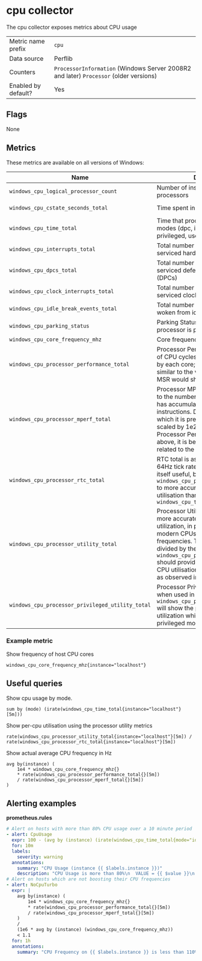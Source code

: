# cpu collector

The cpu collector exposes metrics about CPU usage

|||
-|-
Metric name prefix  | `cpu`
Data source         | Perflib
Counters            | `ProcessorInformation` (Windows Server 2008R2 and later) `Processor` (older versions)
Enabled by default? | Yes

## Flags

None

## Metrics
These metrics are available on all versions of Windows:

| Name                                             | Description                                                                                                                                                                                                                                                                                                                         | Type    | Labels          |
|--------------------------------------------------|-------------------------------------------------------------------------------------------------------------------------------------------------------------------------------------------------------------------------------------------------------------------------------------------------------------------------------------|---------|-----------------|
| `windows_cpu_logical_processor_count`            | Number of installed logical processors                                                                                                                                                                                                                                                                                              | counter | `core`, `state` |
| `windows_cpu_cstate_seconds_total`               | Time spent in low-power idle states                                                                                                                                                                                                                                                                                                 | counter | `core`, `state` |
| `windows_cpu_time_total`                         | Time that processor spent in different modes (dpc, idle, interrupt, privileged, user)                                                                                                                                                                                                                                               | counter | `core`, `mode`  |
| `windows_cpu_interrupts_total`                   | Total number of received and serviced hardware interrupts                                                                                                                                                                                                                                                                           | counter | `core`          |
| `windows_cpu_dpcs_total`                         | Total number of received and serviced deferred procedure calls (DPCs)                                                                                                                                                                                                                                                               | counter | `core`          |
| `windows_cpu_clock_interrupts_total`             | Total number of received and serviced clock tick interrupts                                                                                                                                                                                                                                                                         | counter | `core`          |
| `windows_cpu_idle_break_events_total`            | Total number of time processor was woken from idle                                                                                                                                                                                                                                                                                  | counter | `core`          |
| `windows_cpu_parking_status`                     | Parking Status represents whether a processor is parked or not                                                                                                                                                                                                                                                                      | gauge   | `core`          |
| `windows_cpu_core_frequency_mhz`                 | Core frequency in megahertz                                                                                                                                                                                                                                                                                                         | gauge   | `core`          |
| `windows_cpu_processor_performance_total`        | Processor Performance is the number of CPU cycles executing instructions by each core; it is believed to be similar to the value that the APERF MSR would show, were it exposed                                                                                                                                                     | counter | `core`          |
| `windows_cpu_processor_mperf_total`              | Processor MPerf Total is proportioanl to the number of TSC ticks each core has accumulated while executing instructions. Due to the manner in which it is presented, it should be scaled by 1e2 to properly line up with Processor Performance Total. As above, it is believed to be closely related to the MPERF MSR.              | counter | `core`          |
| `windows_cpu_processor_rtc_total`                | RTC total is assumed to represent the 64Hz tick rate in Windows. It is not by itself useful, but can be used with `windows_cpu_processor_utility_total` to more accurately measure CPU utilisation than with `windows_cpu_time_total`                                                                                               | counter | `core`          |
| `windows_cpu_processor_utility_total`            | Processor Utility Total is a newer, more accurate measure of CPU utilization, in particular handling modern CPUs with variant CPU frequencies. The rate of this counter divided by the rate of `windows_cpu_processor_rtc_total` should provide an accurate view of CPU utilisation on modern systems, as observed in Task Manager. | counter | `core`          |
| `windows_cpu_processor_privileged_utility_total` | Processor Privileged Utility Total, when used in a similar fashion to `windows_cpu_processor_utility_total` will show the portion of CPU utilization which is happening in privileged mode.                                                                                                                                         | counter | `core`          |

### Example metric
Show frequency of host CPU cores
```
windows_cpu_core_frequency_mhz{instance="localhost"}
```

## Useful queries
Show cpu usage by mode.
```
sum by (mode) (irate(windows_cpu_time_total{instance="localhost"}[5m]))
```
Show per-cpu utilisation using the processor utility metrics
```
rate(windows_cpu_processor_utility_total{instance="localhost"}[5m]) / rate(windows_cpu_processor_rtc_total{instance="localhost"}[5m])
```
Show actual average CPU frequency in Hz
```
avg by(instance) (
    1e4 * windows_cpu_core_frequency_mhz{}
    * rate(windows_cpu_processor_performance_total{}[5m])
    / rate(windows_cpu_processor_mperf_total{}[5m])
)
```


## Alerting examples
**prometheus.rules**
```yaml
# Alert on hosts with more than 80% CPU usage over a 10 minute period
- alert: CpuUsage
  expr: 100 - (avg by (instance) (irate(windows_cpu_time_total{mode="idle"}[2m])) * 100) > 80
  for: 10m
  labels:
    severity: warning
  annotations:
    summary: "CPU Usage (instance {{ $labels.instance }})"
    description: "CPU Usage is more than 80%\n  VALUE = {{ $value }}\n  LABELS: {{ $labels }}"
# Alert on hosts which are not boosting their CPU frequencies
- alert: NoCpuTurbo
  expr: |
    avg by(instance) (
        1e4 * windows_cpu_core_frequency_mhz{}
        * rate(windows_cpu_processor_performance_total{}[5m])
        / rate(windows_cpu_processor_mperf_total{}[5m])
    )
    /
    (1e6 * avg by (instance) (windows_cpu_core_frequency_mhz))
    < 1.1
  for: 1h
  annotations:
    summary: "CPU Frequency on {{ $labels.instance }} is less than 110% of base frequency, suggesting it is not able to boost.
```
